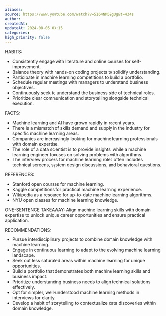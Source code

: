```yaml
---
aliases: 
source: https://www.youtube.com/watch?v=5I64NM5ZgUg&t=434s
author: 
createdAt: 
updateAt: 2024-08-05 03:15
categories: 
high_priority: false
---
```



HABITS:

- Consistently engage with literature and online courses for self-improvement.
- Balance theory with hands-on coding projects to solidify understanding.
- Participate in machine learning competitions to build a portfolio.
- Schedule regular meetings with managers to understand business objectives.
- Continuously seek to understand the business side of technical roles.
- Prioritize clear communication and storytelling alongside technical execution.

FACTS:

- Machine learning and AI have grown rapidly in recent years.
- There is a mismatch of skills demand and supply in the industry for specific machine learning areas.
- Companies are increasingly looking for machine learning professionals with domain expertise.
- The role of a data scientist is to provide insights, while a machine learning engineer focuses on solving problems with algorithms.
- The interview process for machine learning roles often includes technical screens, system design discussions, and behavioral questions.

REFERENCES:

- Stanford open courses for machine learning.
- Kaggle competitions for practical machine learning experience.
- Wikipedia as a resource for up-to-date machine learning algorithms.
- NYU open classes for machine learning knowledge.

ONE-SENTENCE TAKEAWAY:
Align machine learning skills with domain expertise to unlock unique career opportunities and ensure practical application.

RECOMMENDATIONS:

- Pursue interdisciplinary projects to combine domain knowledge with machine learning.
- Engage in continuous learning to adapt to the evolving machine learning landscape.
- Seek out less saturated areas within machine learning for unique opportunities.
- Build a portfolio that demonstrates both machine learning skills and business impact.
- Prioritize understanding business needs to align technical solutions effectively.
- Opt for simpler, well-understood machine learning methods in interviews for clarity.
- Develop a habit of storytelling to contextualize data discoveries within domain knowledge.
